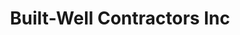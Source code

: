 ---
title: "Built-Well Contractors Inc"
url: /new-windsor/built-well-contractors-inc/
shop: Küchen
---